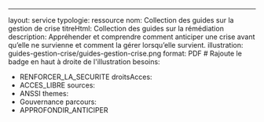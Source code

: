 ---
layout: service
typologie: ressource
nom: Collection des guides sur la gestion de crise
titreHtml: Collection des guides sur la rémédiation
description: Appréhender et comprendre comment anticiper une crise avant qu’elle ne survienne et comment la gérer lorsqu’elle survient.
illustration: guides-gestion-crise/guides-gestion-crise.png
format: PDF # Rajoute le badge en haut à droite de l'illustration
besoins:
  - RENFORCER_LA_SECURITE
droitsAcces:
  - ACCES_LIBRE
sources:
  - ANSSI
themes:
  - Gouvernance
parcours:
  - APPROFONDIR_ANTICIPER
